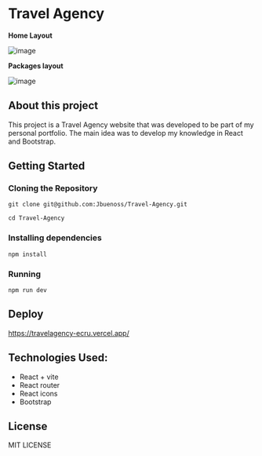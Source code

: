 # Travel Agency

**Home Layout**

![image](https://github.com/Jbuenoss/Travel-Agency/assets/130259941/6ba0676e-40e1-4040-a92c-2cb3ff3e33f8)

**Packages layout**

![image](https://github.com/Jbuenoss/Travel-Agency/assets/130259941/230c67d5-f041-4b06-b656-9655c86c0919)


## About this project

This project is a Travel Agency website that was developed to be part of my personal portfolio. The main idea was to develop my knowledge in React and Bootstrap.

## Getting Started

### Cloning the Repository
  ```git clone git@github.com:Jbuenoss/Travel-Agency.git```
  
  ```cd Travel-Agency```
  
### Installing dependencies
  ```npm install``` 
### Running
  ```npm run dev```

## Deploy
https://travelagency-ecru.vercel.app/
  
## Technologies Used:

- React + vite
- React router
- React icons
- Bootstrap

## License

MIT LICENSE
